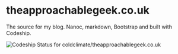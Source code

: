 # theapproachablegeek.co.uk

The source for my blog.  Nanoc, markdown, Bootstrap and built with Codeship.

![Codeship Status for coldclimate/theapproachablegeek.co.uk](https://codeship.com/projects/334c53d0-733d-0132-b55c-363e0537735d/status)

